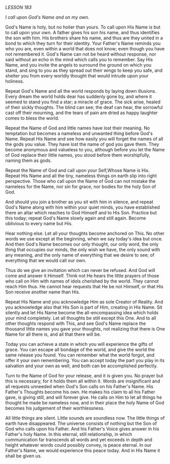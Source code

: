 *LESSON 183*

*I call upon God's Name and on my own.*

God's Name is holy, but no holier than yours. To call upon His Name is but to call upon your own. A father gives his son his name, and thus identifies the son with him. His brothers share his name, and thus are they united in a bond to which they turn for their identity. Your Father's Name reminds you who you are, even within a world that does not know; even though you have not remembered it. God's Name can not be heard without response, nor said without an echo in the mind which calls you to remember. Say His Name, and you invite the angels to surround the ground on which you stand, and sing to you as they spread out their wings to keep you safe, and shelter you from every worldly thought that would intrude upon your holiness.

Repeat God's Name and all the world responds by laying down illusions. Every dream the world holds dear has suddenly gone by, and where it seemed to stand you find a star; a miracle of grace. The sick arise, healed of their sickly thoughts. The blind can see; the deaf can hear, the sorrowful cast off their mourning, and the tears of pain are dried as happy laughter comes to bless the world.

Repeat the Name of God and little names have lost their meaning. No temptation but becomes a nameless and unwanted thing before God's Name. Repeat His Name and see how easily you will forget the names of all the gods you value. They have lost the name of god you gave them. They become anonymous and valueless to you, although before you let the Name of God replace their little names, you stood before them worshipfully, naming them as gods.

Repeat the Name of God and call upon your Self,Whose Name is His. Repeat His Name and all the tiny, nameless things on earth slip into right perspective. Those who call upon the Name of God can not mistake the nameless for the Name, nor sin for grace, nor bodies for the holy Son of God.

And should you join a brother as you sit with him in silence, and repeat God's Name along with him within your quiet minds, you have established there an altar which reaches to God Himself and to His Son. Practice but this today; repeat God's Name slowly again and still again. Become oblivious to every name but His.

Hear nothing else. Let all your thoughts become anchored on This. No other words we use except at the beginning, when we say today's idea but once. And then God's Name becomes our only thought, our only word, the only thing that occupies our minds, the only wish we have, the only sound with any meaning, and the only name of everything that we desire to see; of everything that we would call our own.

Thus do we give an invitation which can never be refused. And God will come and answer it Himself. Think not He hears the little prayers of those who call on Him with names of idols cherished by the world. They cannot reach Him thus. He cannot hear requests that He be not Himself, or that His Son receive another name than His.

Repeat His Name and you acknowledge Him as sole Creator of Reality. And you acknowledge also that His Son is part of Him, creating in His Name. Sit silently and let His Name become the all-encompassing idea which holds your mind completely. Let all thoughts be still except this One. And to all other thoughts respond with This, and see God's Name replace the thousand little names you gave your thoughts, not realizing that there is One Name for all there is, and all that there will be.

Today you can achieve a state in which you will experience the gifts of grace. You can escape all bondage of the world, and give the world the same release you found. You can remember what the world forgot, and offer it your own remembering. You can accept today the part you play in its salvation and your own as well, and both can be accomplished perfectly.

Turn to the Name of God for your release, and it is given you. No prayer but this is necessary, for it holds them all within it. Words are insignificant and all requests unneeded when God's Son calls on his Father's Name. His Father's Thoughts become his own. He makes his claim to all his Father gave, is giving still, and will forever give. He calls on Him to let all things he thought he made be nameless now, and in their place the holy Name of God becomes his judgement of their worthlessness.

All little things are silent. Little sounds are soundless now. The little things of earth have disappeared. The universe consists of nothing but the Son of God who calls upon his Father. And his Father's Voice gives answer in his Father's holy Name. In this eternal, still relationship, in which communication far transcends all words and yet exceeds in depth and height whatever words could possibly convey, is peace eternal. In our Father's Name, we would experience this peace today. And in His Name it shall be given us.